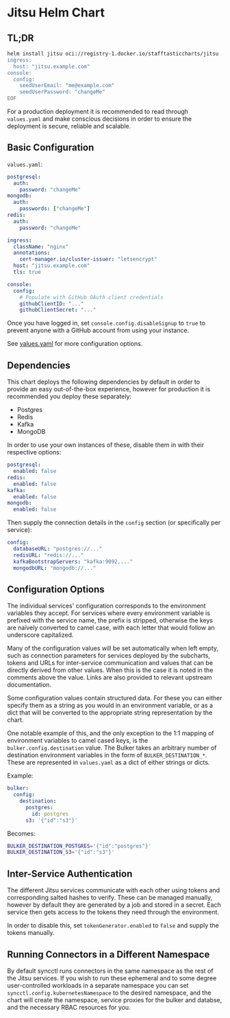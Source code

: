 # Jitsu Helm Chart

## TL;DR
```bash
helm install jitsu oci://registry-1.docker.io/stafftasticcharts/jitsu -f-<<EOF
ingress:
  host: "jitsu.example.com"
console:
  config:
    seedUserEmail: "me@example.com"
    seedUserPassword: "changeMe"
EOF
```

For a production deployment it is recommended to read through `values.yaml` and make conscious
decisions in order to ensure the deployment is secure, reliable and scalable.

## Basic Configuration
`values.yaml`:
```yaml
postgresql:
  auth:
    password: "changeMe"
mongodb:
  auth:
    passwords: ["changeMe"]
redis:
  auth:
    password: "changeMe"

ingress:
  className: "nginx"
  annotations:
    cert-manager.io/cluster-issuer: "letsencrypt"
  host: "jitsu.example.com"
  tls: true

console:
  config:
    # Populate with GitHub OAuth client credentials
    githubClientID: "..."
    githubClientSecret: "..."
```

Once you have logged in, set `console.config.disableSignup` to `true` to prevent anyone with a
GitHub account from using your instance.

See [values.yaml](values.yaml) for more configuration options.

## Dependencies
This chart deploys the following dependencies by default in order to provide an easy out-of-the-box
experience, however for production it is recommended you deploy these separately:

* Postgres
* Redis
* Kafka
* MongoDB

In order to use your own instances of these, disable them in with their respective options:
```yaml
postgresql:
  enabled: false
redis:
  enabled: false
kafka:
  enabled: false
mongodb:
  enabled: false
```

Then supply the connection details in the `config` section (or specifically per service):
```yaml
config:
  databaseURL: "postgres://..."
  redisURL: "redis://..."
  kafkaBootstrapServers: "kafka:9092,..."
  mongodbURL: "mongodb://..."
```

## Configuration Options
The individual services' configuration corresponds to the environment variables they accept. For
services where every environment variable is prefixed with the service name, the prefix is stripped,
otherwise the keys are naïvely converted to camel case, with each letter that would follow an
underscore capitalized.

Many of the configuration values will be set automatically when left empty, such as connection
parameters for services deployed by the subcharts, tokens and URLs for inter-service communication
and values that can be directly derived from other values. When this is the case it is noted in the
comments above the value. Links are also provided to relevant upstream documentation.

Some configuration values contain structured data. For these you can either specify them as a string
as you would in an environment variable, or as a dict that will be converted to the appropriate
string representation by the chart.

One notable example of this, and the only exception to the 1:1 mapping of environment variables to
camel cased keys, is the `bulker.config.destination` value. The Bulker takes an arbitrary number of
destination environment variables in the form of `BULKER_DESTINATION_*`. These are represented in
`values.yaml` as a dict of either strings or dicts.

Example:

```yaml
bulker:
  config:
    destination:
      postgres:
        id: postgres
      s3: '{"id":"s3"}'
```

Becomes:

```bash
BULKER_DESTINATION_POSTGRES='{"id":"postgres"}'
BULKER_DESTINATION_S3='{"id":"s3"}'
```

## Inter-Service Authentication
The different Jitsu services communicate with each other using tokens and corresponding salted
hashes to verify. These can be managed manually, however by default they are generated by a job and
stored in a secret. Each service then gets access to the tokens they need through the environment.

In order to disable this, set `tokenGenerator.enabled` to `false` and supply the tokens manually.

## Running Connectors in a Different Namespace
By default syncctl runs connectors in the same namespace as the rest of the Jitsu services. If you
wish to run these ephemeral and to some degree user-controlled workloads in a separate namespace you
can set `syncctl.config.kubernetesNamespace` to the desired namespace, and the chart will create the
namespace, service proxies for the bulker and databse, and the necessary RBAC resources for you.
